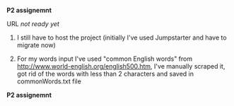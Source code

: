 ****************************************P2 assignemnt****************************************

URL *not ready yet*


1. I still have to host the project (initially I've used Jumpstarter and have to migrate now)

2. For my words input I've used "common English words" from http://www.world-english.org/english500.htm,
   I've manually scraped it, got rid of the words with less than 2 characters and saved in commonWords.txt file
   


****************************************P2 assignemnt****************************************